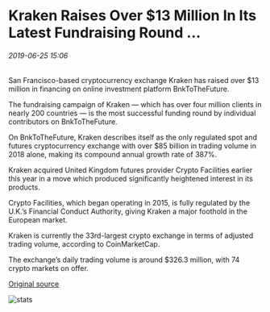 # Kraken Raises Over $13 Million In Its Latest Fundraising Round ...

###### 2019-06-25 15:06

San Francisco-based cryptocurrency exchange Kraken has raised over $13 million in financing on online investment platform BnkToTheFuture.

The fundraising campaign of Kraken — which has over four million clients in nearly 200 countries — is the most successful funding round by individual contributors on BnkToTheFuture.

On BnkToTheFuture, Kraken describes itself as the only regulated spot and futures cryptocurrency exchange with over $85 billion in trading volume in 2018 alone, making its compound annual growth rate of 387%.

Kraken acquired United Kingdom futures provider Crypto Facilities earlier this year in a move which produced significantly heightened interest in its products.

Crypto Facilities, which began operating in 2015, is fully regulated by the U.K.’s Financial Conduct Authority, giving Kraken a major foothold in the European market.

Kraken is currently the 33rd-largest crypto exchange in terms of adjusted trading volume, according to CoinMarketCap.

The exchange’s daily trading volume is around $326.3 million, with 74 crypto markets on offer.

[Original source](https://cointelegraph.com/news/kraken-raises-over-13-million-in-its-latest-fundraising-round)

![stats](https://c.statcounter.com/11760860/0/a89fa40b/1/ "stats")